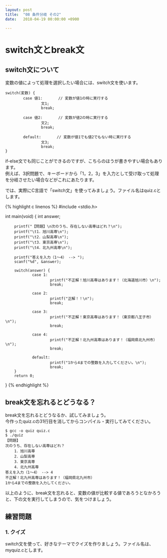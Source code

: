 ```yaml
---
layout: post
title:  "08 条件分岐 その2"
date:   2018-04-19 00:00:00 +0900

---
```


# switch文とbreak文
## switch文について
変数の値によって処理を選択したい場合には、switch文を使います。  

```
switch(変数) {
        case 値1:       // 変数が値1の時に実行する
                文1;
                break;

        case 値2:       // 変数が値2の時に実行する
                文2;
                break;

        default:       // 変数が値1でも値2でもない時に実行する
                文3;
                break;
}
```

if-else文でも同じことができるのですが、こちらのほうが書きやすい場合もあります。  
例えば、3択問題で、キーボードから「1，2，3」を入力として受け取って処理を分岐させたい場合などがこれにあたります。

では、実際にC言語で「switch文」を使ってみましょう。ファイル名はquiz.cとします。

{% highlight c linenos %}
#include <stdio.h>

int main(void)
{
        int answer;

        printf("【問題】\n次のうち、存在しない高専はどれ？\n");
        printf("\t1．旭川高専\n");
        printf("\t2．山梨高専\n");
        printf("\t3．東京高専\n");
        printf("\t4．北九州高専\n");

        printf("答えを入力（1〜4） --> ");
        scanf("%d", &answer);

        switch(answer) {
                case 1:
                        printf("不正解！旭川高専はあります！（北海道旭川市）\n");
                        break;

                case 2:
                        printf("正解！！\n");
                        break;

                case 3:
                        printf("不正解！東京高専はあります！（東京都八王子市）\n");
                        break;

                case 4:
                        printf("不正解！北九州高専はあります！（福岡県北九州市）\n");
                        break;

                default:
                        printf("1から4までの整数を入力してください。\n");
                        break;
        }
        return 0;
}
{% endhighlight %}

## break文を忘れるとどうなる？
break文を忘れるとどうなるか、試してみましょう。  
今作ったquiz.cの31行目を消してからコンパイル・実行してみてください。

```
$ gcc -o quiz quiz.c
$ ./quiz
【問題】
次のうち、存在しない高専はどれ？
    1．旭川高専
    2．山梨高専
    3．東京高専
    4．北九州高専
答えを入力（1〜4） --> 4
不正解！北九州高専はあります！（福岡県北九州市）
1から4までの整数を入力してください。
```

以上のように、break文を忘れると、変数の値が比較する値であろうとなかろうと、下の文を実行してしまうので、気をつけましょう。

## 練習問題
### 1. クイズ
switch文を使って、好きなテーマでクイズを作りましょう。ファイル名は、myquiz.cとします。


